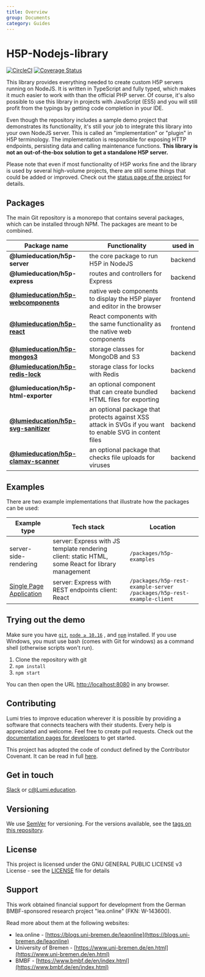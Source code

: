 ```yaml
---
title: Overview
group: Documents
category: Guides
---
```

# H5P-Nodejs-library

[![CircleCI](https://circleci.com/gh/Lumieducation/H5P-Nodejs-library/tree/master.svg?style=svg)](https://circleci.com/gh/Lumieducation/H5P-Nodejs-library/tree/master) [![Coverage Status](https://coveralls.io/repos/github/Lumieducation/H5P-Nodejs-library/badge.svg?branch=release)](https://coveralls.io/github/Lumieducation/H5P-Nodejs-library?branch=release)

This library provides everything needed to create custom H5P servers running on
NodeJS. It is written in TypeScript and fully typed, which makes it much easier
to work with than the official PHP server. Of course, it's also possible to use
this library in projects with JavaScript (ES5) and you will still profit from
the typings by getting code completion in your IDE.

Even though the repository includes a sample demo project that demonstrates its
functionality, it's still your job to integrate this library into your own
NodeJS server. This is called an "implementation" or "plugin" in H5P
terminology. The implementation is responsible for exposing HTTP endpoints,
persisting data and calling maintenance functions. **This library is not an
out-of-the-box solution to get a standalone H5P server.**

Please note that even if most functionality of H5P works fine and the library is
used by several high-volume projects, there are still some things that could be
added or improved. Check out the [status page of the
project](/docs/development/status.md) for details.

## Packages

The main Git repository is a monorepo that contains several packages, which can
be installed through NPM. The packages are meant to be combined.

| Package name                                                                    | Functionality                                                                                           | used in  |
| ------------------------------------------------------------------------------- | ------------------------------------------------------------------------------------------------------- | -------- |
| **@lumieducation/h5p-server**                                                   | the core package to run H5P in NodeJS                                                                   | backend  |
| **@lumieducation/h5p-express**                                                  | routes and controllers for Express                                                                      | backend  |
| [**@lumieducation/h5p-webcomponents**](/packages/h5p-webcomponents/README.md)   | native web components to display the H5P player and editor in the browser                               | frontend |
| [**@lumieducation/h5p-react**](/packages/h5p-react/README.md)                   | React components with the same functionality as the native web components                               | frontend |
| [**@lumieducation/h5p-mongos3**](/packages/h5p-mongos3/README.md)               | storage classes for MongoDB and S3                                                                      | backend  |
| [**@lumieducation/h5p-redis-lock**](/packages/h5p-redis-lock/README.md)         | storage class for locks with Redis                                                                      | backend  |
| **@lumieducation/h5p-html-exporter**                                            | an optional component that can create bundled HTML files for exporting                                  | backend  |
| [**@lumieducation/h5p-svg-sanitizer**](/packages/h5p-svg-sanitizer/README.md)   | an optional package that protects against XSS attack in SVGs if you want to enable SVG in content files | backend  |
| [**@lumieducation/h5p-clamav-scanner**](/packages/h5p-clamav-scanner/README.md) | an optional package that checks file uploads for viruses                                                | backend  |

## Examples

There are two example implementations that illustrate how the packages can be
used:

| Example type                                       | Tech stack                                                                                        | Location                                                                |
| -------------------------------------------------- | ------------------------------------------------------------------------------------------------- | ----------------------------------------------------------------------- |
| server-side-rendering                              | server: Express with JS template rendering client: static HTML, some React for library management | `/packages/h5p-examples`                                                |
| [Single Page Application](examples/rest/README.md) | server: Express with REST endpoints client: React                                                 | `/packages/h5p-rest-example-server` `/packages/h5p-rest-example-client` |

## Trying out the demo

Make sure you have [`git`](https://git-scm.com/), [`node ≥ 10.16`](https://nodejs.org/)
, and [`npm`](https://www.npmjs.com/get-npm) installed. If you use
Windows, you must use bash (comes with Git for windows) as a command shell
(otherwise scripts won't run).

1. Clone the repository with git
2. `npm install`
3. `npm start`

You can then open the URL [http://localhost:8080](http://localhost:8080) in any
browser.

## Contributing

Lumi tries to improve education wherever it is possible by providing a software
that connects teachers with their students. Every help is appreciated and
welcome. Feel free to create pull requests. Check out the [documentation pages
for developers](/docs/development/getting-started.md) to get started.

This project has adopted the code of conduct defined by the Contributor
Covenant. It can be read in full [here](/code-of-conduct.md).

## Get in touch

[Slack](https://join.slack.com/t/lumi-education/shared_invite/zt-3dcc4gpy-8XxjefFeUHEv89hCMkwmbw)
or [c@Lumi.education](mailto:c@lumi.education).

## Versioning

We use [SemVer](http://semver.org/) for versioning. For the versions available,
see the [tags on this repository](https://github.com/Lumieducation/Lumi/tags).

## License

This project is licensed under the GNU GENERAL PUBLIC LICENSE v3 License - see
the [LICENSE](/LICENSE) file for details

## Support

This work obtained financial support for development from the German BMBF-sponsored research project "lea.online" (FKN: W-143600).

Read more about them at the following websites:

- lea.online - [https://blogs.uni-bremen.de/leaonline](https://blogs.uni-bremen.de/leaonline)
- University of Bremen - [https://www.uni-bremen.de/en.html](https://www.uni-bremen.de/en.html)
- BMBF - [https://www.bmbf.de/en/index.html](https://www.bmbf.de/en/index.html)

